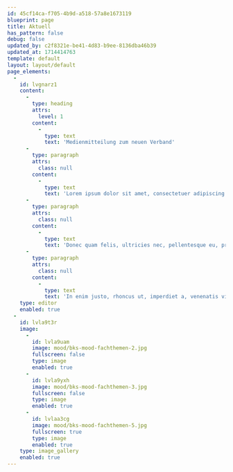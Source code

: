 ```yaml
---
id: 45cf14ca-f705-4b9d-a518-57a8e1673119
blueprint: page
title: Aktuell
has_pattern: false
debug: false
updated_by: c2f8321e-be41-4d83-b9ee-8136dba46b39
updated_at: 1714414763
template: default
layout: layout/default
page_elements:
  -
    id: lvgnarz1
    content:
      -
        type: heading
        attrs:
          level: 1
        content:
          -
            type: text
            text: 'Medienmitteilung zum neuen Verband'
      -
        type: paragraph
        attrs:
          class: null
        content:
          -
            type: text
            text: 'Lorem ipsum dolor sit amet, consectetuer adipiscing elit. Aenean commodo ligula eget dolor. Aenean massa. Cum sociis natoque penatibus et magnis dis parturient montes, nascetur ridiculus mus.'
      -
        type: paragraph
        attrs:
          class: null
        content:
          -
            type: text
            text: 'Donec quam felis, ultricies nec, pellentesque eu, pretium quis, sem. Nulla consequat massa quis enim. Donec pede justo, fringilla vel, aliquet nec, vulputate eget, arcu.'
      -
        type: paragraph
        attrs:
          class: null
        content:
          -
            type: text
            text: 'In enim justo, rhoncus ut, imperdiet a, venenatis vitae, justo. Nullam dictum felis eu pede mollis pretium. Integer tincidunt. Cras dapibus. Vivamus elementum semper nisi. Aenean vulputate eleifend tellus. Aenean leo ligula, porttitor eu, consequat vitae, eleifend ac, enim. Aliquam lorem ante, dapibus in, viverra quis, feugiat a.'
    type: editor
    enabled: true
  -
    id: lvla9t3r
    image:
      -
        id: lvla9uam
        image: mood/bks-mood-fachthemen-2.jpg
        fullscreen: false
        type: image
        enabled: true
      -
        id: lvla9yxh
        image: mood/bks-mood-fachthemen-3.jpg
        fullscreen: false
        type: image
        enabled: true
      -
        id: lvlaa3cg
        image: mood/bks-mood-fachthemen-5.jpg
        fullscreen: true
        type: image
        enabled: true
    type: image_gallery
    enabled: true
---
```

